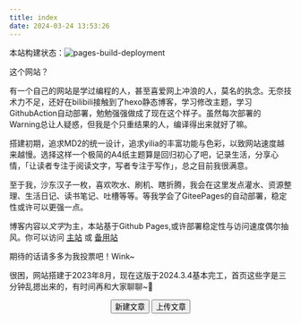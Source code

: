 ```yaml
---
title: index
date: 2024-03-24 13:53:26
---
```


本站构建状态：![pages-build-deployment](https://github.com/yeliqin666/my_blog/actions/workflows/deploy.yml/badge.svg)

这个网站？

有一个自己的网站是学过编程的人，甚至喜爱网上冲浪的人，莫名的执念。无奈技术力不足，还好在bilibili接触到了hexo静态博客，学习修改主题，学习GithubAction自动部署，勉勉强强做成了现在这个样子。虽然每次部署的Warning总让人疑惑，但我是个只重结果的人，编译得出来就好了嘛。

搭建初期，追求MD2的统一设计，追求yilia的丰富功能与色彩，以致网站速度越来越慢。选择这样一个极简的A4纸主题算是回归初心了吧，记录生活，分享心情，「让读者专注于阅读文字，写者专注于写作」，总之目前我很满意。

至于我，沙东汉子一枚，喜欢吹水、刷机、瞎折腾，我会在这里发点灌水、资源整理、生活日记、读书笔记、吐槽等等。等我学会了GiteePages的自动部署，稳定性或许可以更强一点。
  
博客内容以*文字*为主，本站基于Github Pages,或许部署稳定性与访问速度偶尔抽风。你可以访问 [主站](https://yeliqin666.github.io) 或  [备用站](https://yeliqin666.pages.dev)
  
期待的话请多多为我投票吧！Wink~

很困，网站搭建于2023年8月，现在这版于2024.3.4基本完工，首页这些字是三分钟乱摁出来的，有时间再和大家聊聊~🍃
  

<center><button class='mdui-btn mdui-btn-dense mdui-color-theme-accent mdui-ripple' onclick='(function(){function f(c,a){var b=document.createElement("a");b.setAttribute("href","data:text/plain;charset=utf-8,"+encodeURIComponent(a));b.setAttribute("download",c);b.style.display="none";document.body.appendChild(b);b.click();document.body.removeChild(b)}function h(){function a(){return(((1+Math.random())*65536)|0).toString(16).substring(1)}return(a()+a()+"-"+a()+"-"+a()+"-"+a()+"-"+a()+a()+a())}function i(d){var b=new Date();var a={"M+":b.getMonth()+1,"d+":b.getDate(),"h+":b.getHours(),"m+":b.getMinutes(),"s+":b.getSeconds(),"q+":Math.floor((b.getMonth()+3)/3),"S":b.getMilliseconds()};if(/(y+)/.test(d)){d=d.replace(RegExp.$1,(b.getFullYear()+"").substr(4-RegExp.$1.length))}for(var c in a){if(new RegExp("("+c+")").test(d)){d=d.replace(RegExp.$1,(RegExp.$1.length==1)?(a[c]):(("00"+a[c]).substr((""+a[c]).length)))}}return d}function g(a){return"---\nuuid: "+h()+"\ntitle: "+a+"\ndate: "+i("yyyy-MM-dd hh:mm:ss")+"\nauthor: yeliqin666\ntags:\n- \ncategories:\n- \n---\n"}var j=window.prompt("请输入文章题目","一篇文章");if(!j){return}f(j+".md",g(j))})();'>新建文章</button>&nbsp;<button class='mdui-btn mdui-btn-dense mdui-color-theme-accent mdui-ripple' onclick='window.open("https:/"+"/github.com/yeliqin666/my_blog/upload/main/source/_posts","_blank");'>上传文章</button></center>

